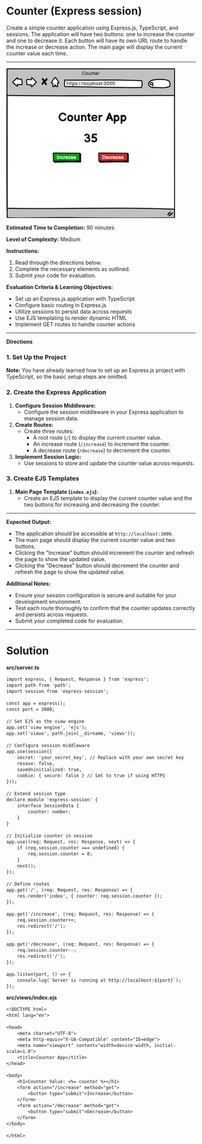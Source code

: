 # Counter (Express session)

Create a simple counter application using Express.js, TypeScript, and sessions. The application will have two buttons: one to increase the counter and one to decrease it. Each button will have its own URL route to handle the increase or decrease action. The main page will display the current counter value each time.

---

![Counter](/10%20-%20Assets/Counter.png)

**Estimated Time to Completion:** 90 minutes

**Level of Complexity:** Medium

**Instructions:**

1. Read through the directions below.
2. Complete the necessary elements as outlined.
3. Submit your code for evaluation.

**Evaluation Criteria & Learning Objectives:**

- Set up an Express.js application with TypeScript
- Configure basic routing in Express.js
- Utilize sessions to persist data across requests
- Use EJS templating to render dynamic HTML
- Implement GET routes to handle counter actions

---

**Directions**

### 1. Set Up the Project

**Note:** You have already learned how to set up an Express.js project with TypeScript, so the basic setup steps are omitted.

### 2. Create the Express Application

1. **Configure Session Middleware:**
    - Configure the session middleware in your Express application to manage session data.
2. **Create Routes:**
    - Create three routes:
        - A root route (`/`) to display the current counter value.
        - An increase route (`/increase`) to increment the counter.
        - A decrease route (`/decrease`) to decrement the counter.
3. **Implement Session Logic:**
    - Use sessions to store and update the counter value across requests.

### 3. Create EJS Templates

1. **Main Page Template (`index.ejs`):**
    - Create an EJS template to display the current counter value and the two buttons for increasing and decreasing the counter.

---

**Expected Output:**

- The application should be accessible at `http://localhost:3000`.
- The main page should display the current counter value and two buttons.
- Clicking the "Increase" button should increment the counter and refresh the page to show the updated value.
- Clicking the "Decrease" button should decrement the counter and refresh the page to show the updated value.

**Additional Notes:**

- Ensure your session configuration is secure and suitable for your development environment.
- Test each route thoroughly to confirm that the counter updates correctly and persists across requests.
- Submit your completed code for evaluation.

---

# Solution

**src/server.ts**

```tsx
import express, { Request, Response } from 'express';
import path from 'path';
import session from 'express-session';

const app = express();
const port = 3000;

// Set EJS as the view engine
app.set('view engine', 'ejs');
app.set('views', path.join(__dirname, 'views'));

// Configure session middleware
app.use(session({
    secret: 'your_secret_key', // Replace with your own secret key
    resave: false,
    saveUninitialized: true,
    cookie: { secure: false } // Set to true if using HTTPS
}));

// Extend session type
declare module 'express-session' {
    interface SessionData {
        counter: number;
    }
}

// Initialize counter in session
app.use((req: Request, res: Response, next) => {
    if (req.session.counter === undefined) {
        req.session.counter = 0;
    }
    next();
});

// Define routes
app.get('/', (req: Request, res: Response) => {
    res.render('index', { counter: req.session.counter });
});

app.get('/increase', (req: Request, res: Response) => {
    req.session.counter++;
    res.redirect('/');
});

app.get('/decrease', (req: Request, res: Response) => {
    req.session.counter--;
    res.redirect('/');
});

app.listen(port, () => {
    console.log(`Server is running at http://localhost:${port}`);
});
```

**src/views/index.ejs**

```tsx
<!DOCTYPE html>
<html lang="en">

<head>
    <meta charset="UTF-8">
    <meta http-equiv="X-UA-Compatible" content="IE=edge">
    <meta name="viewport" content="width=device-width, initial-scale=1.0">
    <title>Counter App</title>
</head>

<body>
    <h1>Counter Value: <%= counter %></h1>
    <form action="/increase" method="get">
        <button type="submit">Increase</button>
    </form>
    <form action="/decrease" method="get">
        <button type="submit">Decrease</button>
    </form>
</body>

</html>
```